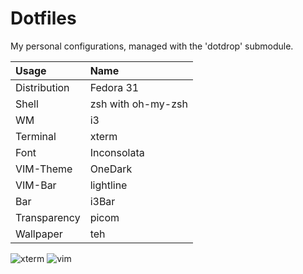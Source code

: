 Dotfiles
========

My personal configurations, managed with the 'dotdrop' submodule.

| Usage | Name |
| :--- | :--- |
| Distribution | Fedora 31 |
| Shell | zsh with oh-my-zsh |
| WM | i3 |
| Terminal | xterm |
| Font | Inconsolata |
| VIM-Theme | OneDark |
| VIM-Bar | lightline |
| Bar | i3Bar |
| Transparency | picom |
| Wallpaper | teh |

![xterm](LINK)
![vim](LINK)
